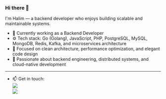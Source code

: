 ### Hi there 👋

I'm Halim — a backend developer who enjoys building scalable and maintainable systems.

- 💼 Currently working as a Backend Developer  
- ⚙️ Tech stack: Go (Golang), JavaScript, PHP, PostgreSQL, MySQL, MongoDB, Redis, Kafka, and microservices architecture  
- 🧠 Focused on clean architecture, performance optimization, and elegant code design  
- 🎯 Passionate about backend engineering, distributed systems, and cloud-native development

---

- 📫 Get in touch: <br>
[![](https://img.shields.io/badge/Email-anhalimm@gmail.com-red)](mailto:anhalimm@gmail.com)<br>
[![](https://img.shields.io/badge/Telegram-https%3A%2F%2Ft.me%2Fiyhtruemint-brightgreen)](https://t.me/iyhtruemint)<br><br>

